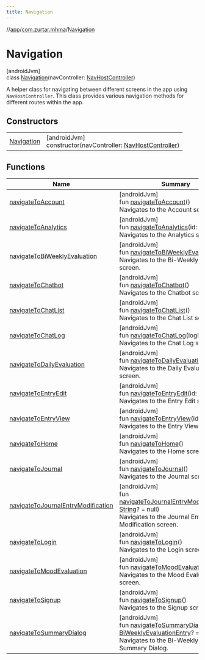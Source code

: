 ```yaml
---
title: Navigation
---
```

//[app](../../../index.html)/[com.zurtar.mhma](../index.html)/[Navigation](index.html)



# Navigation



[androidJvm]\
class [Navigation](index.html)(navController: [NavHostController](https://developer.android.com/reference/kotlin/androidx/navigation/NavHostController.html))

A helper class for navigating between different screens in the app using `NavHostController`. This class provides various navigation methods for different routes within the app.



## Constructors


| | |
|---|---|
| [Navigation](-navigation.html) | [androidJvm]<br>constructor(navController: [NavHostController](https://developer.android.com/reference/kotlin/androidx/navigation/NavHostController.html)) |


## Functions


| Name | Summary |
|---|---|
| [navigateToAccount](navigate-to-account.html) | [androidJvm]<br>fun [navigateToAccount](navigate-to-account.html)()<br>Navigates to the Account screen. |
| [navigateToAnalytics](navigate-to-analytics.html) | [androidJvm]<br>fun [navigateToAnalytics](navigate-to-analytics.html)(id: [Int](https://kotlinlang.org/api/core/kotlin-stdlib/kotlin/-int/index.html) = 0)<br>Navigates to the Analytics screen. |
| [navigateToBiWeeklyEvaluation](navigate-to-bi-weekly-evaluation.html) | [androidJvm]<br>fun [navigateToBiWeeklyEvaluation](navigate-to-bi-weekly-evaluation.html)()<br>Navigates to the Bi-Weekly Evaluation screen. |
| [navigateToChatbot](navigate-to-chatbot.html) | [androidJvm]<br>fun [navigateToChatbot](navigate-to-chatbot.html)()<br>Navigates to the Chatbot screen. |
| [navigateToChatList](navigate-to-chat-list.html) | [androidJvm]<br>fun [navigateToChatList](navigate-to-chat-list.html)()<br>Navigates to the Chat List screen. |
| [navigateToChatLog](navigate-to-chat-log.html) | [androidJvm]<br>fun [navigateToChatLog](navigate-to-chat-log.html)(logId: [String](https://kotlinlang.org/api/core/kotlin-stdlib/kotlin/-string/index.html))<br>Navigates to the Chat Log screen. |
| [navigateToDailyEvaluation](navigate-to-daily-evaluation.html) | [androidJvm]<br>fun [navigateToDailyEvaluation](navigate-to-daily-evaluation.html)()<br>Navigates to the Daily Evaluation screen. |
| [navigateToEntryEdit](navigate-to-entry-edit.html) | [androidJvm]<br>fun [navigateToEntryEdit](navigate-to-entry-edit.html)(id: [String](https://kotlinlang.org/api/core/kotlin-stdlib/kotlin/-string/index.html))<br>Navigates to the Entry Edit screen. |
| [navigateToEntryView](navigate-to-entry-view.html) | [androidJvm]<br>fun [navigateToEntryView](navigate-to-entry-view.html)(id: [String](https://kotlinlang.org/api/core/kotlin-stdlib/kotlin/-string/index.html))<br>Navigates to the Entry View screen. |
| [navigateToHome](navigate-to-home.html) | [androidJvm]<br>fun [navigateToHome](navigate-to-home.html)()<br>Navigates to the Home screen. |
| [navigateToJournal](navigate-to-journal.html) | [androidJvm]<br>fun [navigateToJournal](navigate-to-journal.html)()<br>Navigates to the Journal screen. |
| [navigateToJournalEntryModification](navigate-to-journal-entry-modification.html) | [androidJvm]<br>fun [navigateToJournalEntryModification](navigate-to-journal-entry-modification.html)(id: [String](https://kotlinlang.org/api/core/kotlin-stdlib/kotlin/-string/index.html)? = null)<br>Navigates to the Journal Entry Modification screen. |
| [navigateToLogin](navigate-to-login.html) | [androidJvm]<br>fun [navigateToLogin](navigate-to-login.html)()<br>Navigates to the Login screen. |
| [navigateToMoodEvaluation](navigate-to-mood-evaluation.html) | [androidJvm]<br>fun [navigateToMoodEvaluation](navigate-to-mood-evaluation.html)()<br>Navigates to the Mood Evaluation screen. |
| [navigateToSignup](navigate-to-signup.html) | [androidJvm]<br>fun [navigateToSignup](navigate-to-signup.html)()<br>Navigates to the Signup screen. |
| [navigateToSummaryDialog](navigate-to-summary-dialog.html) | [androidJvm]<br>fun [navigateToSummaryDialog](navigate-to-summary-dialog.html)(entry: [BiWeeklyEvaluationEntry](../../com.zurtar.mhma.data.models/-bi-weekly-evaluation-entry/index.html)? = null)<br>Navigates to the Bi-Weekly Evaluation Summary Dialog. |
